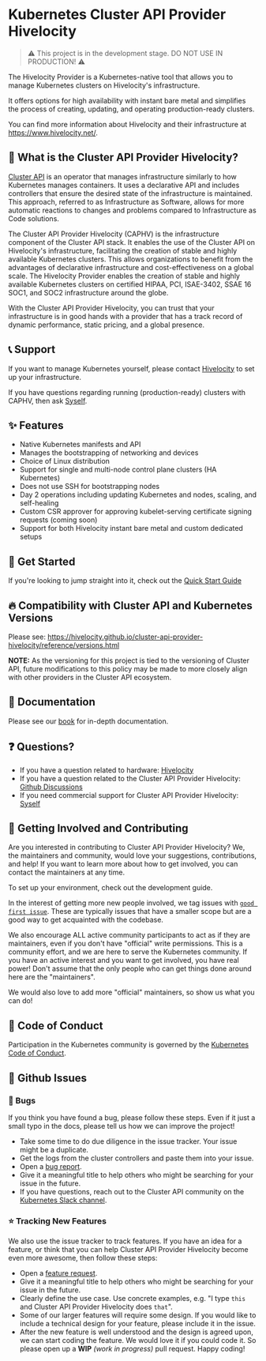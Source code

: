 
# Kubernetes Cluster API Provider Hivelocity

> :warning: This project is in the development stage. DO NOT USE IN PRODUCTION! :warning:

The Hivelocity Provider is a Kubernetes-native tool that allows you to manage Kubernetes clusters on Hivelocity's infrastructure.

It offers options for high availability with instant bare metal and simplifies the process of creating, updating, and operating production-ready clusters.

You can find more information about Hivelocity and their infrastructure at https://www.hivelocity.net/.


## :newspaper: What is the Cluster API Provider Hivelocity?

[Cluster API](https://cluster-api.sigs.k8s.io/) is an operator that manages infrastructure similarly to how Kubernetes manages containers. It uses a declarative API and includes controllers that ensure the desired state of the infrastructure is maintained. This approach, referred to as Infrastructure as Software, allows for more automatic reactions to changes and problems compared to Infrastructure as Code solutions.

The Cluster API Provider Hivelocity (CAPHV) is the infrastructure component of the Cluster API stack. It enables the use of the Cluster API on Hivelocity's infrastructure, facilitating the creation of stable and highly available Kubernetes clusters. This allows organizations to benefit from the advantages of declarative infrastructure and cost-effectiveness on a global scale. The Hivelocity Provider enables the creation of stable and highly available Kubernetes clusters on certified HIPAA, PCI, ISAE-3402, SSAE 16 SOC1, and SOC2 infrastructure around the globe.

With the Cluster API Provider Hivelocity, you can trust that your infrastructure is in good hands with a provider that has a track record of dynamic performance, static pricing, and a global presence.

## :telephone_receiver: Support

If you want to manage Kubernetes yourself, please contact [Hivelocity](https://www.hivelocity.net/about/contact-us/) to set up your infrastructure.

If you have questions regarding running (production-ready) clusters with CAPHV, then ask [Syself](https://syself.com/).

## :sparkles: Features

* Native Kubernetes manifests and API
* Manages the bootstrapping of networking and devices
* Choice of Linux distribution
* Support for single and multi-node control plane clusters (HA Kubernetes)
* Does not use SSH for bootstrapping nodes
* Day 2 operations including updating Kubernetes and nodes, scaling, and self-healing
* Custom CSR approver for approving kubelet-serving certificate signing requests (coming soon)
* Support for both Hivelocity instant bare metal and custom dedicated setups


## :rocket: Get Started

If you're looking to jump straight into it, check out the [Quick Start Guide](https://hivelocity.github.io/cluster-api-provider-hivelocity/user/getting-started.html)

## :fire: Compatibility with Cluster API and Kubernetes Versions

Please see: https://hivelocity.github.io/cluster-api-provider-hivelocity/reference/versions.html

**NOTE:** As the versioning for this project is tied to the versioning of Cluster API, future modifications to this policy may be made to more closely align with other providers in the Cluster API ecosystem.

## :book: Documentation

Please see our [book](https://hivelocity.github.io/cluster-api-provider-hivelocity) for in-depth documentation.

## :question: Questions?

* If you have a question related to hardware: [Hivelocity](https://www.hivelocity.net/about/contact-us/)
* If you have a question related to the Cluster API Provider Hivelocity: [Github Discussions](https://github.com/hivelocity/cluster-api-provider-hivelocity/discussions)
* If you need commercial support for Cluster API Provider Hivelocity: [Syself](https://syself.com)

## :busts_in_silhouette: Getting Involved and Contributing

Are you interested in contributing to Cluster API Provider Hivelocity? We, the maintainers and community, would love your suggestions, contributions, and help! If you want to learn more about how to get involved, you can contact the maintainers at any time.

To set up your environment, check out the development guide.

In the interest of getting more new people involved, we tag issues with [`good first issue`][good_first_issue]. These are typically issues that have a smaller scope but are a good way to get acquainted with the codebase.

We also encourage ALL active community participants to act as if they are maintainers, even if you don't have "official" write permissions. This is a community effort, and we are here to serve the Kubernetes community. If you have an active interest and you want to get involved, you have real power! Don't assume that the only people who can get things done around here are the "maintainers".

We would also love to add more "official" maintainers, so show us what you can do!

## :dizzy: Code of Conduct

Participation in the Kubernetes community is governed by the [Kubernetes Code of Conduct](https://github.com/hivelocity/cluster-api-provider-hivelocity/blob/main/code-of-conduct.md).

## :construction: Github Issues

### :bug: Bugs

If you think you have found a bug, please follow these steps. Even if it just a small
typo in the docs, please tell us how we can improve the project!

- Take some time to do due diligence in the issue tracker. Your issue might be a duplicate.
- Get the logs from the cluster controllers and paste them into your issue.
- Open a [bug report][bug_report].
- Give it a meaningful title to help others who might be searching for your issue in the future.
- If you have questions, reach out to the Cluster API community on the [Kubernetes Slack channel][slack_info].

### :star: Tracking New Features

We also use the issue tracker to track features. If you have an idea for a feature, or think that you can help Cluster API Provider Hivelocity become even more awesome, then follow these steps:

- Open a [feature request][feature_request].
- Give it a meaningful title to help others who might be searching for your issue in the future.
- Clearly define the use case. Use concrete examples, e.g. "I type `this` and Cluster API Provider Hivelocity does `that`".
- Some of our larger features will require some design. If you would like to include a technical design for your feature, please include it in the issue.
- After the new feature is well understood and the design is agreed upon, we can start coding the feature. We would love it if you could code it. So please open up a **WIP** *(work in progress)* pull request. Happy coding!

<!-- References -->

[good_first_issue]: https://github.com/hivelocity/cluster-api-provider-hivelocity/issues?q=is%3Aissue+is%3Aopen+sort%3Aupdated-desc+label%3A%22good+first+issue%22
[bug_report]: https://github.com/hivelocity/cluster-api-provider-hivelocity/issues/new?template=bug_report.md
[feature_request]: https://github.com/hivelocity/cluster-api-provider-hivelocity/issues/new?template=feature_request.md
[slack_info]: https://github.com/kubernetes/community/tree/master/communication#slack
[cluster_api]: https://github.com/kubernetes-sigs/cluster-api
[quickstart]: https://cluster-api.sigs.k8s.io/user/quick-start.html
